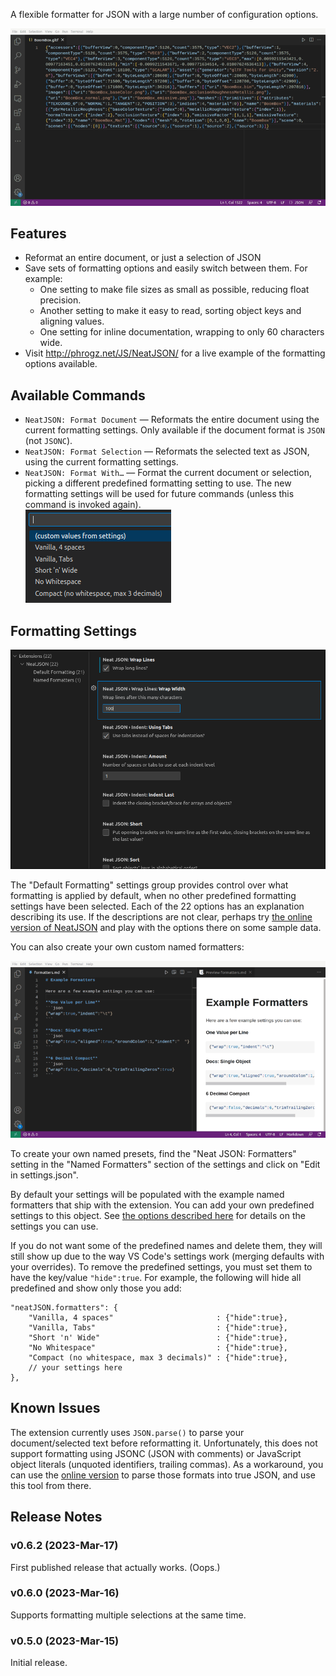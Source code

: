 A flexible formatter for JSON with a large number of configuration options.

![demo of formatting the document a couple ways](doc/formatting-document.gif)


## Features

* Reformat an entire document, or just a selection of JSON
* Save sets of formatting options and easily switch between them. For example:
  * One setting to make file sizes as small as possible, reducing float precision.
  * Another setting to make it easy to read, sorting object keys and aligning values.
  * One setting for inline documentation, wrapping to only 60 characters wide.
* Visit http://phrogz.net/JS/NeatJSON/ for a live example of the formatting
  options available.


## Available Commands

* `NeatJSON: Format Document` —
  Reformats the entire document using the current formatting settings.
  Only available if the document format is `JSON` (not `JSONC`).
* `NeatJSON: Format Selection` —
  Reformats the selected text as JSON, using the current formatting settings.
* `NeatJSON: Format With…` —
  Format the current document or selection, picking a different predefined
  formatting setting to use. The new formatting settings will be used for
  future commands (unless this command is invoked again).  
  ![named formatters](doc/default-formatters.png)


## Formatting Settings

![settings screenshot](doc/settings.png)

The "Default Formatting" settings group provides control over what formatting is
applied by default, when no other predefined formatting settings have been selected.
Each of the 22 options has an explanation describing its use.
If the descriptions are not clear, perhaps try
[the online version of NeatJSON](http://phrogz.net/JS/NeatJSON/) and play with
the options there on some sample data.

You can also create your own custom named formatters:

![demo of custom formatters on selections](doc/formatting-selection.gif)

To create your own named presets, find the "Neat JSON: Formatters" setting in the
"Named Formatters" section of the settings  and click on "Edit in settings.json".

By default your settings will be populated with the example named formatters that
ship with the extension. You can add your own predefined settings to this object.
See [the options described here](https://github.com/Phrogz/NeatJSON/blob/master/README.md#options)
for details on the settings you can use.

If you do not want some of the predefined names and delete them, they will still
show up due to the way VS Code's settings work (merging defaults with your overrides).
To remove the predefined settings, you must set them to have the key/value `"hide":true`.
For example, the following will hide all predefined and show only those you add:

```jsonc
"neatJSON.formatters": {
    "Vanilla, 4 spaces"                       : {"hide":true},
    "Vanilla, Tabs"                           : {"hide":true},
    "Short 'n' Wide"                          : {"hide":true},
    "No Whitespace"                           : {"hide":true},
    "Compact (no whitespace, max 3 decimals)" : {"hide":true},
    // your settings here
},
```


## Known Issues

The extension currently uses `JSON.parse()` to parse your document/selected
text before reformatting it. Unfortunately, this does not support formatting
using JSONC (JSON with comments) or JavaScript object literals
(unquoted identifiers, trailing commas). As a workaround, you can use the 
[online version](http://phrogz.net/JS/NeatJSON/)
to parse those formats into true JSON, and use this tool from there.


## Release Notes

### v0.6.2 (2023-Mar-17)

First published release that actually works. (Oops.)


### v0.6.0 (2023-Mar-16)

Supports formatting multiple selections at the same time.


### v0.5.0 (2023-Mar-15)

Initial release.
